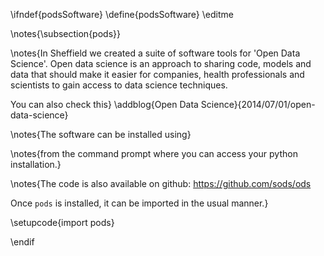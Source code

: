\ifndef{podsSoftware}
\define{podsSoftware}
\editme

\notes{\subsection{pods}}


\notes{In Sheffield we created a suite of software tools
for 'Open Data Science'. Open data science is an approach to sharing code,
models and data that should make it easier for companies, health professionals
and scientists to gain access to data science techniques. 

You can also check this} \addblog{Open Data Science}{2014/07/01/open-data-science}

\notes{The software can be installed using}


\notes{from the command prompt where you can access your python installation.}

\notes{The code is also available on github: <https://github.com/sods/ods>

Once ``pods`` is installed, it can be imported in the usual manner.}

\setupcode{import pods}

\endif
